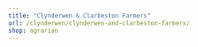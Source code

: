 ```yaml
---
title: "Clynderwen & Clarbeston Farmers"
url: /clynderwen/clynderwen-and-clarbeston-farmers/
shop: agrarian
---
```


